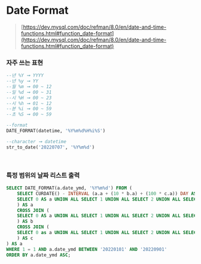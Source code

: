 Date Format
===

>[https://dev.mysql.com/doc/refman/8.0/en/date-and-time-functions.html#function_date-format](https://dev.mysql.com/doc/refman/8.0/en/date-and-time-functions.html#function_date-format)

### 자주 쓰는 표현
```sql
--년 %Y ➞ YYYY
--년 %y ➞ YY
--월 %m ➞ 00 ~ 12
--일 %d ➞ 00 ~ 31
--시 %H ➞ 00 ~ 23
--시 %h ➞ 01 ~ 12
--분 %i ➞ 00 ~ 59
--초 %S ➞ 00 ~ 59

--format
DATE_FORMAT(datetime, '%Y%m%d%H%i%S')

--character ➞ datetime
str_to_date('20220707', '%Y%m%d')
```

<br>

### 특정 범위의 날짜 리스트 출력
```sql
SELECT DATE_FORMAT(a.date_ymd, '%Y%m%d') FROM (
    SELECT CURDATE() - INTERVAL (a.a + (10 * b.a) + (100 * c.a)) DAY AS date_ymd FROM (
    SELECT 0 AS a UNION ALL SELECT 1 UNION ALL SELECT 2 UNION ALL SELECT 3 UNION ALL SELECT 4 UNION ALL SELECT 5 UNION ALL SELECT 6 UNION ALL SELECT 7 UNION ALL SELECT 8 UNION ALL SELECT 9
    ) AS a
    CROSS JOIN (
    SELECT 0 AS a UNION ALL SELECT 1 UNION ALL SELECT 2 UNION ALL SELECT 3 UNION ALL SELECT 4 UNION ALL SELECT 5 UNION ALL SELECT 6 UNION ALL SELECT 7 UNION ALL SELECT 8 UNION ALL SELECT 9
    ) AS b
    CROSS JOIN (
    SELECT 0 as a UNION ALL SELECT 1 UNION ALL SELECT 2 UNION ALL SELECT 3 UNION ALL SELECT 4 UNION ALL SELECT 5 UNION ALL SELECT 6 UNION ALL SELECT 7 UNION ALL SELECT 8 UNION ALL SELECT 9
    ) AS c
) AS a
WHERE 1 = 1 AND a.date_ymd BETWEEN '20220101' AND '20220901'
ORDER BY a.date_ymd ASC;
```

<br>
